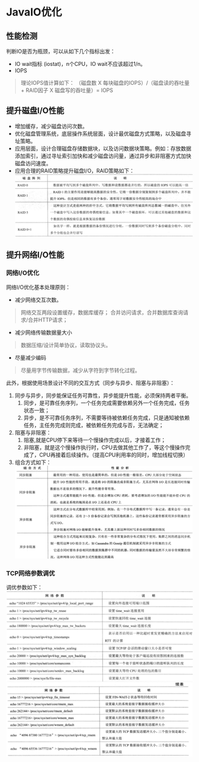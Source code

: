 # JavaIO优化
## 性能检测
判断IO是否为瓶颈，可以从如下几个指标出发：
- IO wait指标 (iostat)，n个CPU，IO wait不应该超过1/n。
- IOPS
> 理论IOPS值计算如下：
> （磁盘数 X 每块磁盘的IOPS）/（磁盘读的吞吐量 + RAID因子 X 磁盘写的吞吐量）= IOPS

## 提升磁盘I/O性能
- 增加缓存，减少磁盘访问次数。
- 优化磁盘管理系统，底层操作系统层面，设计最优磁盘方式策略，以及磁盘寻址策略。
- 应用层面，设计合理磁盘存储数据块，以及访问数据块策略。例如：存放数据添加索引，通过寻址索引加快和减少磁盘访问量，通过异步和非阻塞方式加快磁盘访问速度。
- 应用合理的RAID策略提升磁盘I/O，RAID策略如下：<br>
![](/images/java/javaio-opt/javaio-opt-raid.PNG)

## 提升网络I/O性能
### 网络I/O优化
网络I/O优化基本处理原则：
- 减少网络交互次数。
> 网络交互两段设置缓存，数据库缓存；
> 合并访问请求，合并数据库查询请求/合并HTTP请求；

- 减少网络传输数据量大小
> 数据压缩/设计简单协议，读取协议头。

- 尽量减少编码
> 尽量用字节传输数据，减少从字符到字节转化过程。

此外，根据使用场景设计不同的交互方式（同步与异步、阻塞与非阻塞）：
1. 同步与异步，同步能保证任务可靠性，异步能提升性能，必须保持两者平衡。
   1. 同步，是可靠任务序列，一个任务完成需要依赖另外一个任务完成，任务状态一致；
   2. 异步，是不可靠任务序列，不需要等待被依赖任务完成，只是通知被依赖任务，主任务完成则完成，被依赖任务完成与否，无法确定；
3. 阻塞与非阻塞：
   1. 阻塞,就是CPU停下来等待一个慢操作完成以后，才接着工作；
   2. 非阻塞，就是这个慢操作执行时，CPU去做其他工作了，等这个慢操作完成了，CPU再接着后续操作。（提高CPU利用率的同时，增加线程切换）
4. 组合方式如下：<br>
   ![](/images/java/javaio-opt/javaio-opt-iotypes.PNG)

### TCP网络参数调优
调优参数如下：<br>
![](/images/java/javaio-opt/javaio-opt-tcp.PNG)<br>
![](/images/java/javaio-opt/javaio-opt-tcp2.PNG)

